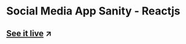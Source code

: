 # Social Media App Sanity - Reactjs

## [See it live](https://socialmedia-app-reactjs.netlify.app/) ↗
